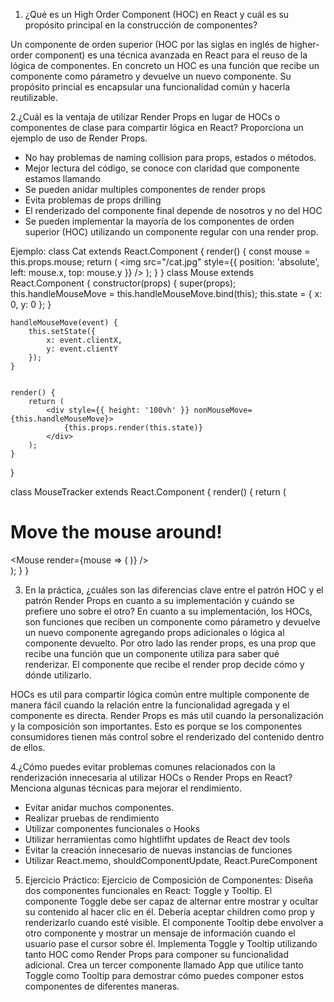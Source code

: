 1. ¿Qué es un High Order Component (HOC) en React y cuál es su propósito principal en la construcción de componentes?

Un componente de orden superior (HOC por las siglas en inglés de higher-order component) es una técnica avanzada en React para el reuso de la lógica de componentes.
En concreto un HOC es una función que recibe un componente como párametro y devuelve un nuevo componente. 
Su propósito princial es encapsular una funcionalidad común y hacerla reutilizable.

2.¿Cuál es la ventaja de utilizar Render Props en lugar de HOCs o componentes de clase para compartir lógica en React? Proporciona un ejemplo de uso de Render Props.
  * No hay problemas de naming collision para props, estados o métodos.
  * Mejor lectura del código, se conoce con claridad que componente estamos llamando 
  * Se pueden anidar multiples componentes de render props
  * Evita problemas de props drilling 
  * El renderizado del componente final depende de nosotros y no del HOC
  * Se pueden implementar la mayoría de los componentes de orden superior (HOC) utilizando un componente regular con una render prop.

Ejemplo:
class Cat extends React.Component {
    render() {
        const mouse = this.props.mouse;
     return (
      <img src="/cat.jpg" style={{ position: 'absolute', left: mouse.x, top: mouse.y }} />
     );
   }
}
class Mouse extends React.Component {
    constructor(props) {
        super(props);
        this.handleMouseMove = this.handleMouseMove.bind(this);
        this.state = { x: 0, y: 0 };
    }


    handleMouseMove(event) {
        this.setState({
            x: event.clientX,
            y: event.clientY
        });
    }


    render() {
        return (
            <div style={{ height: '100vh' }} nonMouseMove={this.handleMouseMove}>
                {this.props.render(this.state)}
            </div>
        );
    }
}


class MouseTracker extends React.Component {
    render() {
        return (
            <div>
                <h1>Move the mouse around!</h1>
                <Mouse render={mouse => (
                    <Cat mouse={mouse} />
                )} />
            </div>
        );
    }
}

3. En la práctica, ¿cuáles son las diferencias clave entre el patrón HOC y el patrón Render Props en cuanto a su implementación y cuándo se prefiere uno sobre el otro?
En cuanto a su implementación, los HOCs, son funciones que reciben un componente como párametro y devuelve un nuevo componente agregando props adicionales o lógica al componente devuelto. 
Por otro lado las render props, es una prop que recibe una función que un componente utiliza para saber qué renderizar. El componente que recibe el render prop decide cómo y dónde utilizarlo. 

HOCs es util para compartir lógica común entre multiple componente de manera fácil cuando la relación entre la funcionalidad agregada y el componente es directa.
Render Props es más util cuando la personalización y la composición son importantes. Esto es porque se los componentes consumidores tienen más control sobre el renderizado del contenido dentro de ellos.

4.¿Cómo puedes evitar problemas comunes relacionados con la renderización innecesaria al utilizar HOCs o Render Props en React? Menciona algunas técnicas para mejorar el rendimiento.
  * Evitar anidar muchos componentes.
  * Realizar pruebas de rendimiento
  * Utilizar componentes funcionales o Hooks
  * Utilizar herramientas como hightlifht updates de React dev tools
  * Evitar la creación innecesario de nuevas instancias de funciones
  * Utilizar React.memo, shouldComponentUpdate, React.PureComponent

5. Ejercicio Práctico:
Ejercicio de Composición de Componentes:
Diseña dos componentes funcionales en React: Toggle y Tooltip.
El componente Toggle debe ser capaz de alternar entre mostrar y ocultar su contenido al hacer clic en él. Debería aceptar children como prop y renderizarlo cuando esté visible.
El componente Tooltip debe envolver a otro componente y mostrar un mensaje de información cuando el usuario pase el cursor sobre él.
Implementa Toggle y Tooltip utilizando tanto HOC como Render Props para componer su funcionalidad adicional.
Crea un tercer componente llamado App que utilice tanto Toggle como Tooltip para demostrar cómo puedes componer estos componentes de diferentes maneras.

